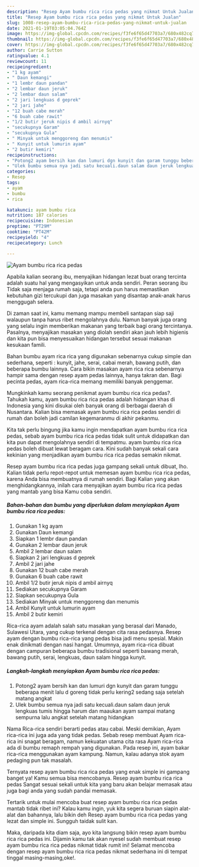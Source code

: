 ```yaml
---
description: "Resep Ayam bumbu rica rica pedas yang nikmat Untuk Jualan"
title: "Resep Ayam bumbu rica rica pedas yang nikmat Untuk Jualan"
slug: 1008-resep-ayam-bumbu-rica-rica-pedas-yang-nikmat-untuk-jualan
date: 2021-01-19T03:05:04.764Z
image: https://img-global.cpcdn.com/recipes/f3fe6f65d47703a7/680x482cq70/ayam-bumbu-rica-rica-pedas-foto-resep-utama.jpg
thumbnail: https://img-global.cpcdn.com/recipes/f3fe6f65d47703a7/680x482cq70/ayam-bumbu-rica-rica-pedas-foto-resep-utama.jpg
cover: https://img-global.cpcdn.com/recipes/f3fe6f65d47703a7/680x482cq70/ayam-bumbu-rica-rica-pedas-foto-resep-utama.jpg
author: Carrie Sutton
ratingvalue: 4.1
reviewcount: 11
recipeingredient:
- "1 kg ayam"
- " Daun kemangi"
- "1 lembr daun pandan"
- "2 lembar daun jeruk"
- "2 lembar daun salam"
- "2 jari lengkuas d geprek"
- "2 jari jahe"
- "12 buah cabe merah"
- "6 buah cabe rawit"
- "1/2 butir jeruk nipis d ambil airnyq"
- "secukupnya Garam"
- "secukupnya Gula"
- " Minyak untuk menggoreng dan menumis"
- " Kunyit untuk lumurin ayam"
- "2 butir kemiri"
recipeinstructions:
- "Potong2 ayam bersih kan dan lumuri dgn kunyit dan garam tunggu beberapa menit lalu d goreng tidak perlu kering2 sedang saja setelah matang angkat"
- "Ulek bumbu semua nya jadi satu kecuali.daun salam daun jeruk lengkuas tumis hingga harum dan maaukan ayam sampai matang sempurna lalu angkat setelah matang hidangkan"
categories:
- Resep
tags:
- ayam
- bumbu
- rica

katakunci: ayam bumbu rica 
nutrition: 187 calories
recipecuisine: Indonesian
preptime: "PT29M"
cooktime: "PT42M"
recipeyield: "4"
recipecategory: Lunch

---
```



![Ayam bumbu rica rica pedas](https://img-global.cpcdn.com/recipes/f3fe6f65d47703a7/680x482cq70/ayam-bumbu-rica-rica-pedas-foto-resep-utama.jpg)

Apabila kalian seorang ibu, menyajikan hidangan lezat buat orang tercinta adalah suatu hal yang mengasyikan untuk anda sendiri. Peran seorang ibu Tidak saja menjaga rumah saja, tetapi anda pun harus memastikan kebutuhan gizi tercukupi dan juga masakan yang disantap anak-anak harus menggugah selera.

Di zaman  saat ini, kamu memang mampu membeli santapan siap saji walaupun tanpa harus ribet mengolahnya dulu. Namun banyak juga orang yang selalu ingin memberikan makanan yang terbaik bagi orang tercintanya. Pasalnya, menyajikan masakan yang diolah sendiri akan jauh lebih higienis dan kita pun bisa menyesuaikan hidangan tersebut sesuai makanan kesukaan famili. 

Bahan bumbu ayam rica rica yang digunakan sebenarnya cukup simple dan sederhana, seperti : kunyit, jahe, serai, cabai merah, bawang putih, dan beberapa bumbu lainnya. Cara bikin masakan ayam rica rica sebenarnya hampir sama dengan resep ayam pedas lainnya, hanya takran dan. Bagi pecinta pedas, ayam rica-rica memang memiliki banyak penggemar.

Mungkinkah kamu seorang penikmat ayam bumbu rica rica pedas?. Tahukah kamu, ayam bumbu rica rica pedas adalah hidangan khas di Indonesia yang kini disukai oleh banyak orang di berbagai daerah di Nusantara. Kalian bisa memasak ayam bumbu rica rica pedas sendiri di rumah dan boleh jadi camilan kegemaranmu di akhir pekanmu.

Kita tak perlu bingung jika kamu ingin mendapatkan ayam bumbu rica rica pedas, sebab ayam bumbu rica rica pedas tidak sulit untuk didapatkan dan kita pun dapat mengolahnya sendiri di tempatmu. ayam bumbu rica rica pedas boleh dibuat lewat beragam cara. Kini sudah banyak sekali cara kekinian yang menjadikan ayam bumbu rica rica pedas semakin nikmat.

Resep ayam bumbu rica rica pedas juga gampang sekali untuk dibuat, lho. Kalian tidak perlu repot-repot untuk memesan ayam bumbu rica rica pedas, karena Anda bisa membuatnya di rumah sendiri. Bagi Kalian yang akan menghidangkannya, inilah cara menyajikan ayam bumbu rica rica pedas yang mantab yang bisa Kamu coba sendiri.

<!--inarticleads1-->

##### Bahan-bahan dan bumbu yang diperlukan dalam menyiapkan Ayam bumbu rica rica pedas:

1. Gunakan 1 kg ayam
1. Gunakan  Daun kemangi
1. Siapkan 1 lembr daun pandan
1. Gunakan 2 lembar daun jeruk
1. Ambil 2 lembar daun salam
1. Siapkan 2 jari lengkuas d geprek
1. Ambil 2 jari jahe
1. Gunakan 12 buah cabe merah
1. Gunakan 6 buah cabe rawit
1. Ambil 1/2 butir jeruk nipis d ambil airnyq
1. Sediakan secukupnya Garam
1. Siapkan secukupnya Gula
1. Sediakan  Minyak untuk menggoreng dan menumis
1. Ambil  Kunyit untuk lumurin ayam
1. Ambil 2 butir kemiri


Rica-rica ayam adalah salah satu masakan yang berasal dari Manado, Sulawesi Utara, yang cukup terkenal dengan cita rasa pedasnya. Resep ayam dengan bumbu rica-rica yang pedas bisa jadi menu spesial. Makin enak dinikmati dengan nasi hangat. Umumnya, ayam rica-rica dibuat dengan campuran beberapa bumbu tradisional seperti bawang merah, bawang putih, serai, lengkuas, daun salam hingga kunyit. 

<!--inarticleads2-->

##### Langkah-langkah menyiapkan Ayam bumbu rica rica pedas:

1. Potong2 ayam bersih kan dan lumuri dgn kunyit dan garam tunggu beberapa menit lalu d goreng tidak perlu kering2 sedang saja setelah matang angkat
1. Ulek bumbu semua nya jadi satu kecuali.daun salam daun jeruk lengkuas tumis hingga harum dan maaukan ayam sampai matang sempurna lalu angkat setelah matang hidangkan


Nama Rica-rica sendiri berarti pedas atau cabai. Meski demikian, Ayam rica-rica ini juga ada yang tidak pedas. Sebab resep membuat Ayam rica-rica ini snagat beragam, namun kekuatan utama cita rasa Ayam rica-rica ada di bumbu remaph rempah yang digunakan. Pada resep ini, ayam bakar rica-rica menggunakan ayam kampung. Namun, kalau adanya stok ayam pedaging pun tak masalah. 

Ternyata resep ayam bumbu rica rica pedas yang enak simple ini gampang banget ya! Kamu semua bisa mencobanya. Resep ayam bumbu rica rica pedas Sangat sesuai sekali untuk kita yang baru akan belajar memasak atau juga bagi anda yang sudah pandai memasak.

Tertarik untuk mulai mencoba buat resep ayam bumbu rica rica pedas mantab tidak ribet ini? Kalau kamu ingin, yuk kita segera buruan siapin alat-alat dan bahannya, lalu bikin deh Resep ayam bumbu rica rica pedas yang lezat dan simple ini. Sungguh taidak sulit kan. 

Maka, daripada kita diam saja, ayo kita langsung bikin resep ayam bumbu rica rica pedas ini. Dijamin kamu tak akan nyesel sudah membuat resep ayam bumbu rica rica pedas nikmat tidak rumit ini! Selamat mencoba dengan resep ayam bumbu rica rica pedas nikmat sederhana ini di tempat tinggal masing-masing,oke!.

